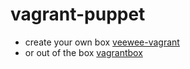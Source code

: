 # vagrant-puppet

* create your own box [veewee-vagrant](https://github.com/DoJoMi/veewee-vagrant)
* or out of the box   [vagrantbox](https://atlas.hashicorp.com/boxes/search)

